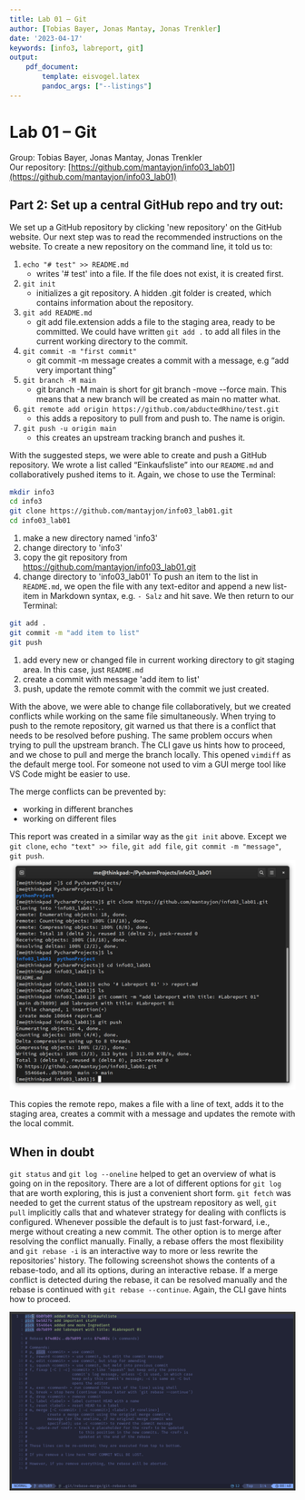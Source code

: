 ```yaml
---
title: Lab 01 – Git
author: [Tobias Bayer, Jonas Mantay, Jonas Trenkler]
date: '2023-04-17'
keywords: [info3, labreport, git]
output:
    pdf_document:
        template: eisvogel.latex
        pandoc_args: ["--listings"]
---
```


# Lab 01 – Git

Group: Tobias Bayer, Jonas Mantay, Jonas Trenkler  
Our repository: [https://github.com/mantayjon/info03_lab01](https://github.com/mantayjon/info03_lab01)

## Part 2: Set up a central GitHub repo and try out:	

We set up a GitHub repository by clicking 'new repository' on the GitHub website.
Our next step was to read the recommended instructions on the website. To create a new repository on the command line, it told us to:

1. `echo "# test" >> README.md`
    - writes '# test' into a file. If the file does not exist, it is created first.
2. `git init`
    - initializes a git repository. A hidden .git folder is created, which contains information about the repository.
3. `git add README.md`
    - git add file.extension adds a file to the staging area, ready to be committed. We could have written `git add .` to add all files in the current working directory to the commit.
4. `git commit -m "first commit"`
    - git commit -m message creates a commit with a message, e.g “add very important thing”
5. `git branch -M main`
    - git branch -M main is short for git branch -move --force main. This means that a new branch will be created as main no matter what.
6. `git remote add origin https://github.com/abductedRhino/test.git`
    - this adds a repository to pull from and push to. The name is origin.
7. `git push -u origin main`
    - this creates an upstream tracking branch and pushes it.
    
With the suggested steps, we were able to create and push a GitHub repository. We wrote a list called “Einkaufsliste” into our `README.md` and collaboratively pushed items to it. Again, we chose to use the Terminal: 

```bash
mkdir info3
cd info3
git clone https://github.com/mantayjon/info03_lab01.git
cd info03_lab01
```

1. make a new directory named 'info3'
2. change directory to 'info3'
3. copy the git repository from https://github.com/mantayjon/info03_lab01.git
4. change directory to 'info03_lab01'
To push an item to the list in `README.md`, we open the file with any text-editor and append a new list-item in Markdown syntax, e.g. `- Salz` and hit save. We then return to our Terminal:

```bash
git add .
git commit -m "add item to list"
git push
```

1. add every new or changed file in current working directory to git staging area. In this case, just `README.md`
2. create a commit with message 'add item to list'
3. push, update the remote commit with the commit we just created.

With the above, we were able to change file collaboratively, but we created conflicts while working on the same file simultaneously. 
When trying to push to the remote repository, git warned us that there is a conflict that needs to be resolved before pushing.
The same problem occurs when trying to pull the upstream branch.
The CLI gave us hints how to proceed, and we chose to pull and merge the branch locally.
This opened `vimdiff` as the default merge tool.
For someone not used to vim a GUI merge tool like VS Code might be easier to use.

The merge conflicts can be prevented by:
- working in different branches
- working on different files

This report was created in a similar way as the `git init` above. Except we `git clone`, `echo "text" >> file`, `git add file`, `git commit -m "message"`, `git push`.
![screenshot](pics/screenshot_from_2023-04-16_19-42-12.png)

This copies the remote repo, makes a file with a line of text, adds it to the staging area, creates a commit with a message and updates the remote with the local commit.

## When in doubt

`git status` and `git log --oneline` helped to get an overview of what is going on in the repository.
There are a lot of different options for `git log` that are worth exploring, this is just a convenient short form.
`git fetch` was needed to get the current status of the upstream repository as well, `git pull` implicitly calls that and whatever strategy for dealing with conflicts is configured.
Whenever possible the default is to just fast-forward, i.e., merge without creating a new commit. 
The other option is to merge after resolving the conflict manually.
Finally, a rebase offers the most flexibility and `git rebase -i` is an interactive way to more or less rewrite the repositories' history.
The following screenshot shows the contents of a rebase-todo, and all its options, during an interactive rebase.
If a merge conflict is detected during the rebase, it can be resolved manually and the rebase is continued with `git rebase --continue`.
Again, the CLI gave hints how to proceed.

![Screenshot of a git rebase](pics/Screenshot_from_2023-04-17_08-40-36.png)